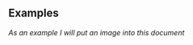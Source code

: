## Examples

*As an example I will put an image into this document*

[img]: https://www.theatlantic.com/science/archive/2017/06/cat-domination/530685/
